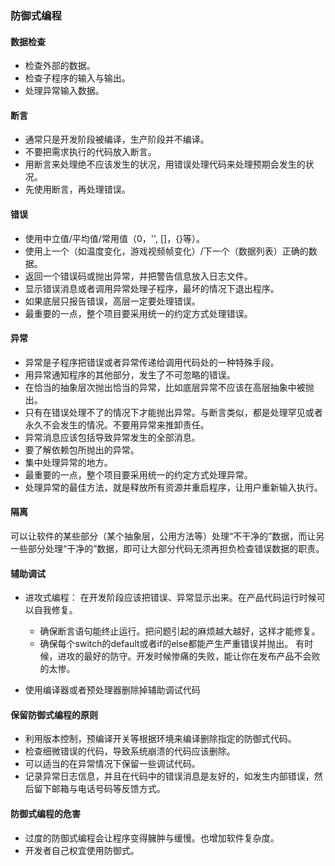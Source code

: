 ### 防御式编程
#### 数据检查
- 检查外部的数据。
- 检查子程序的输入与输出。
- 处理异常输入数据。

#### 断言
- 通常只是开发阶段被编译，生产阶段并不编译。
- 不要把需求执行的代码放入断言。
- 用断言来处理绝不应该发生的状况，用错误处理代码来处理预期会发生的状况。
- 先使用断言，再处理错误。

#### 错误
- 使用中立值/平均值/常用值（0，'', []，{}等）。
- 使用上一个（如温度变化，游戏视频帧变化）/下一个（数据列表）正确的数据。
- 返回一个错误码或抛出异常，并把警告信息放入日志文件。
- 显示错误消息或者调用异常处理子程序，最坏的情况下退出程序。
- 如果底层只报告错误，高层一定要处理错误。
- 最重要的一点，整个项目要采用统一的约定方式处理错误。

#### 异常
- 异常是子程序把错误或者异常传递给调用代码处的一种特殊手段。
- 用异常通知程序的其他部分，发生了不可忽略的错误。
- 在恰当的抽象层次抛出恰当的异常，比如底层异常不应该在高层抽象中被抛出。
- 只有在错误处理不了的情况下才能抛出异常。与断言类似，都是处理罕见或者永久不会发生的情况。不要用异常来推卸责任。
- 异常消息应该包括导致异常发生的全部消息。
- 要了解依赖包所抛出的异常。
- 集中处理异常的地方。
- 最重要的一点，整个项目要采用统一的约定方式处理异常。
- 处理异常的最佳方法，就是释放所有资源并重启程序，让用户重新输入执行。

#### 隔离
可以让软件的某些部分（某个抽象层，公用方法等）处理“不干净的”数据，而让另一些部分处理“干净的”数据，即可让大部分代码无须再担负检查错误数据的职责。

#### 辅助调试
- 进攻式编程：
    在开发阶段应该把错误、异常显示出来。在产品代码运行时候可以自我修复。
    - 确保断言语句能终止运行。把问题引起的麻烦越大越好，这样才能修复。
    - 确保每个switch的default或者if的else都能产生严重错误并抛出。
    有时候，进攻的最好的防守。开发时候惨痛的失败，能让你在发布产品不会败的太惨。

- 使用编译器或者预处理器删除掉辅助调试代码

#### 保留防御式编程的原则
- 利用版本控制，预编译开关等根据环境来编译删除指定的防御式代码。
- 检查细微错误的代码，导致系统崩溃的代码应该删除。
- 可以适当的在异常情况下保留一些调试代码。
- 记录异常日志信息，并且在代码中的错误消息是友好的，如发生内部错误，然后留下邮箱与电话号码等反馈方式。

#### 防御式编程的危害
- 过度的防御式编程会让程序变得臃肿与缓慢。也增加软件复杂度。
- 开发者自己权宜使用防御式。
